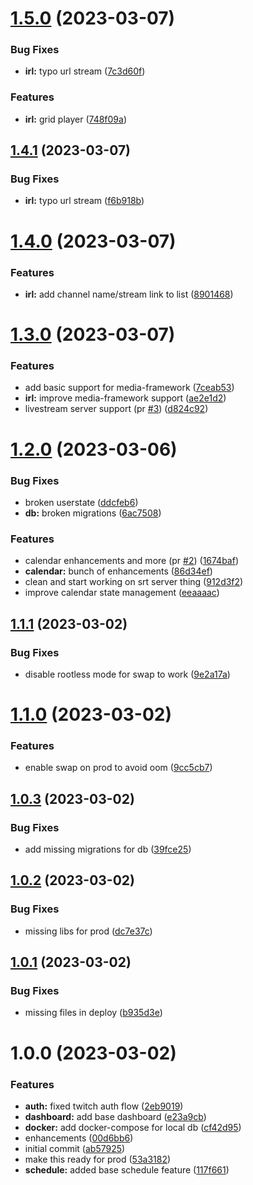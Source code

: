 # [1.5.0](https://github.com/alex73630/piquetdestream-webapp/compare/v1.4.1...v1.5.0) (2023-03-07)


### Bug Fixes

* **irl:** typo url stream ([7c3d60f](https://github.com/alex73630/piquetdestream-webapp/commit/7c3d60f592bea308d57cf0574172378cf22cca59))


### Features

* **irl:** grid player ([748f09a](https://github.com/alex73630/piquetdestream-webapp/commit/748f09aa93580f0824fddf14cfbde760001b10ae))

## [1.4.1](https://github.com/alex73630/piquetdestream-webapp/compare/v1.4.0...v1.4.1) (2023-03-07)


### Bug Fixes

* **irl:** typo url stream ([f6b918b](https://github.com/alex73630/piquetdestream-webapp/commit/f6b918b5b1dfd53986f390dc7ec1cc413e4f8f16))

# [1.4.0](https://github.com/alex73630/piquetdestream-webapp/compare/v1.3.0...v1.4.0) (2023-03-07)


### Features

* **irl:** add channel name/stream link to list ([8901468](https://github.com/alex73630/piquetdestream-webapp/commit/8901468df9d62aaf72f95a0529eba22ddf5e246d))

# [1.3.0](https://github.com/alex73630/piquetdestream-webapp/compare/v1.2.0...v1.3.0) (2023-03-07)


### Features

* add basic support for media-framework ([7ceab53](https://github.com/alex73630/piquetdestream-webapp/commit/7ceab53afc80a3949c99b009cc31a65e4a2dc4bf))
* **irl:** improve media-framework support ([ae2e1d2](https://github.com/alex73630/piquetdestream-webapp/commit/ae2e1d277e35669f1cb9f58d30059051661db9c9))
* livestream server support (pr [#3](https://github.com/alex73630/piquetdestream-webapp/issues/3)) ([d824c92](https://github.com/alex73630/piquetdestream-webapp/commit/d824c921db367b26084c9892e4852423fc1cfc07))

# [1.2.0](https://github.com/alex73630/piquetdestream-webapp/compare/v1.1.1...v1.2.0) (2023-03-06)


### Bug Fixes

* broken userstate ([ddcfeb6](https://github.com/alex73630/piquetdestream-webapp/commit/ddcfeb696bf508762493f32a7aa321ccac701f51))
* **db:** broken migrations ([6ac7508](https://github.com/alex73630/piquetdestream-webapp/commit/6ac75088618fd4f09757cfc310c2edab969d9a26))


### Features

* calendar enhancements and more (pr [#2](https://github.com/alex73630/piquetdestream-webapp/issues/2)) ([1674baf](https://github.com/alex73630/piquetdestream-webapp/commit/1674bafba3a6b04127374361de692a01c14360ae))
* **calendar:** bunch of enhancements ([86d34ef](https://github.com/alex73630/piquetdestream-webapp/commit/86d34ef77c9994f85d74c491a4b9b0943a30c09b))
* clean and start working on srt server thing ([912d3f2](https://github.com/alex73630/piquetdestream-webapp/commit/912d3f219240c8ee1263496eaa003851fc4bf460))
* improve calendar state management ([eeaaaac](https://github.com/alex73630/piquetdestream-webapp/commit/eeaaaac6377b8f423cf111aaa50ca4224bc5943d))

## [1.1.1](https://github.com/alex73630/piquetdestream-webapp/compare/v1.1.0...v1.1.1) (2023-03-02)


### Bug Fixes

* disable rootless mode for swap to work ([9e2a17a](https://github.com/alex73630/piquetdestream-webapp/commit/9e2a17ab29d5e47f12cf27b6ac8517f12c7af00a))

# [1.1.0](https://github.com/alex73630/piquetdestream-webapp/compare/v1.0.3...v1.1.0) (2023-03-02)


### Features

* enable swap on prod to avoid oom ([9cc5cb7](https://github.com/alex73630/piquetdestream-webapp/commit/9cc5cb7476f090519a19af98220a74bcde635e7d))

## [1.0.3](https://github.com/alex73630/piquetdestream-webapp/compare/v1.0.2...v1.0.3) (2023-03-02)


### Bug Fixes

* add missing migrations for db ([39fce25](https://github.com/alex73630/piquetdestream-webapp/commit/39fce25f68f9937f61e065426c8b3124a707d9f6))

## [1.0.2](https://github.com/alex73630/piquetdestream-webapp/compare/v1.0.1...v1.0.2) (2023-03-02)


### Bug Fixes

* missing libs for prod ([dc7e37c](https://github.com/alex73630/piquetdestream-webapp/commit/dc7e37c7ce053ec5f3d9830fb31aa81620e52e8b))

## [1.0.1](https://github.com/alex73630/piquetdestream-webapp/compare/v1.0.0...v1.0.1) (2023-03-02)


### Bug Fixes

* missing files in deploy ([b935d3e](https://github.com/alex73630/piquetdestream-webapp/commit/b935d3e44fde8a0d29ab1c8f42ed4e87a10a4dcc))

# 1.0.0 (2023-03-02)


### Features

* **auth:** fixed twitch auth flow ([2eb9019](https://github.com/alex73630/piquetdestream-webapp/commit/2eb9019fd7ef784e9d3fe64f206754125a583c7c))
* **dashboard:** add base dashboard ([e23a9cb](https://github.com/alex73630/piquetdestream-webapp/commit/e23a9cb98bbc60d80a4549938de0ea5c9e5726a2))
* **docker:** add docker-compose for local db ([cf42d95](https://github.com/alex73630/piquetdestream-webapp/commit/cf42d955d285482bd93def6b0d6f7c8e3bf2568b))
* enhancements ([00d6bb6](https://github.com/alex73630/piquetdestream-webapp/commit/00d6bb6d75259fc346573280e63d766b23ffffbb))
* initial commit ([ab57925](https://github.com/alex73630/piquetdestream-webapp/commit/ab579250a879492fd58b9f2c10bbb96bfbdcf41c))
* make this ready for prod ([53a3182](https://github.com/alex73630/piquetdestream-webapp/commit/53a3182c7dc2115b81c67141ea606f5a520f34db))
* **schedule:** added base schedule feature ([117f661](https://github.com/alex73630/piquetdestream-webapp/commit/117f661de5ea070ebc2f14555661fd4eed284f30))
